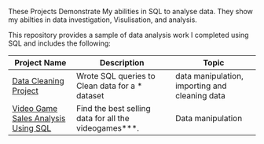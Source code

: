 These Projects Demonstrate My abilities in SQL to analyse data. They show my abilties in data investigation, Visulisation, and analysis.

This repository provides a sample of data analysis work I completed using SQL and includes the following:

Project Name  | Description   |  Topic
------------- | ------------- | ------------------
[Data Cleaning Project](https://github.com/Fletcher-RU/Data-Cleaning-Project)  | Wrote SQL queries to Clean data for a * dataset  | data manipulation, importing and cleaning data
[Video Game Sales Analysis Using SQL](https://github.com/Fletcher-RU/MBA-Analysis)  | Find the best selling data for all the videogames***.  |  Data manipulation 
